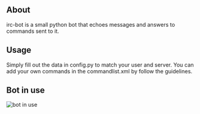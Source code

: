 ## About

irc-bot is a small python bot that echoes messages and answers to commands sent to it.

## Usage
Simply fill out the data in config.py to match your user and server. You can add your own commands in the commandlist.xml by follow the guidelines.

## Bot in use

![bot in use](http://i.imgur.com/J4H6uuB.png)
